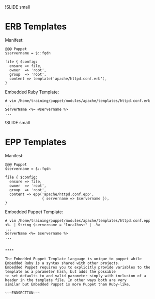 !SLIDE small
# ERB Templates

Manifest:

    @@@ Puppet
    $servername = $::fqdn

    file { $config:
      ensure => file,
      owner  => 'root',
      group  => 'root',
      content => template('apache/httpd.conf.erb'),
    }

Embedded Ruby Template:

    # vim /home/training/puppet/modules/apache/templates/httpd.conf.erb
    ...
    ServerName <%= @servername %>
    ...


!SLIDE small
# EPP Templates

Manifest:

    @@@ Puppet
    $servername = $::fqdn

    file { $config:
      ensure => file,
      owner  => 'root',
      group  => 'root',
      content => epp('apache/httpd.conf.epp',
                     { servername => $servername }),
    }

Embedded Puppet Template:

    # vim /home/training/puppet/modules/apache/templates/httpd.conf.epp
    <%- | String $servername = "localhost" | -%>
    ...
    ServerName <%= $servername %>
    ...


~~~SECTION:handouts~~~

****

The Embedded Puppet Template language is unique to puppet while Embedded Ruby is a syntax shared with other projects.
Embedded Puppet requires you to explicitly provide variables to the template as a parameter hash, but adds the possible
to set defaults to and valid parameter simply with inclusion of a header in the template file. In other ways both are very
similar but Embedded Puppet is more Puppet than Ruby-like.

~~~ENDSECTION~~~
